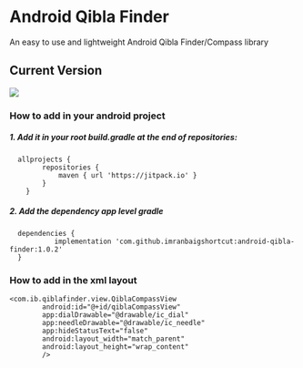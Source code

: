 # Android Qibla Finder
An easy to use and lightweight Android Qibla Finder/Compass library

## Current Version 
[![](https://jitpack.io/v/imranbaigshortcut/android-qibla-finder.svg)](https://jitpack.io/#imranbaigshortcut/android-qibla-finder)


### How to add in your android project 

##### 1. Add it in your root build.gradle at the end of repositories:
```
  allprojects {
		repositories {
			maven { url 'https://jitpack.io' }
		}
	}
```  
##### 2. Add the dependency app level gradle
```
  dependencies {
	       implementation 'com.github.imranbaigshortcut:android-qibla-finder:1.0.2'
  }
```
  
### How to add in the xml layout

```
<com.ib.qiblafinder.view.QiblaCompassView
        android:id="@+id/qiblaCompassView"
        app:dialDrawable="@drawable/ic_dial"
        app:needleDrawable="@drawable/ic_needle"
        app:hideStatusText="false"
        android:layout_width="match_parent"
        android:layout_height="wrap_content"
        />   

```
